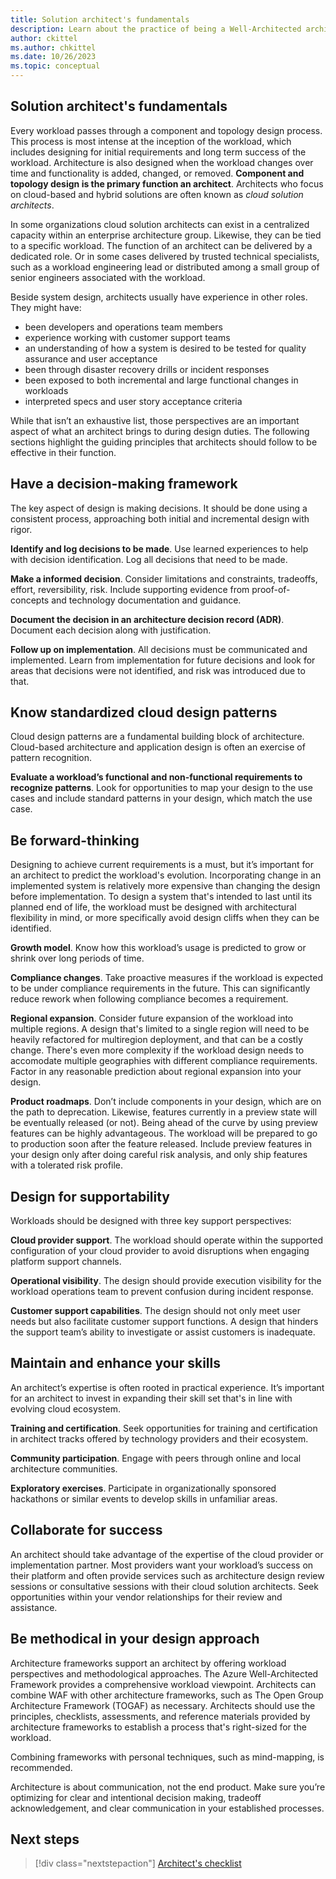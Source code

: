 ```yaml
---
title: Solution architect's fundamentals
description: Learn about the practice of being a Well-Architected architect.
author: ckittel
ms.author: chkittel
ms.date: 10/26/2023
ms.topic: conceptual
---
```


## Solution architect's fundamentals 

Every workload passes through a component and topology design process. This process is most intense at the inception of the workload, which includes designing for initial requirements and long term success of the workload. Architecture is also designed when the workload changes over time and functionality is added, changed, or removed. **Component and topology design is the primary function an architect**. Architects who focus on cloud-based and hybrid solutions are often known as _cloud solution architects_. 

In some organizations cloud solution architects can exist in a centralized capacity within an enterprise architecture group. Likewise, they can be tied to a specific workload. The function of an architect can be delivered by a dedicated role. Or in some cases delivered by trusted technical specialists, such as a workload engineering lead or distributed among a small group of senior engineers associated with the workload. 

Beside system design, architects usually have experience in other roles. They might have: 

- been developers and operations team members 
- experience working with customer support teams 
- an understanding of how a system is desired to be tested for quality assurance and user acceptance 
- been through disaster recovery drills or incident responses 
- been exposed to both incremental and large functional changes in workloads 
- interpreted specs and user story acceptance criteria 

While that isn’t an exhaustive list, those perspectives are an important aspect of what an architect brings to during design duties. The following sections highlight the guiding principles that architects should follow to be effective in their function.

## Have a decision-making framework 

The key aspect of design is making decisions. It should be done using a consistent process, approaching both initial and incremental design with rigor. 

**Identify and log decisions to be made**. Use learned experiences to help with decision identification. Log all decisions that need to be made. 

**Make a informed decision**. Consider limitations and constraints, tradeoffs, effort, reversibility, risk. Include supporting evidence from proof-of-concepts and technology documentation and guidance. 

**Document the decision in an architecture decision record (ADR)**. Document each decision along with justification.  

**Follow up on implementation**. All decisions must be communicated and implemented. Learn from  implementation for future decisions and look for areas that decisions were not identified, and risk was introduced due to that. 

## Know standardized cloud design patterns 

Cloud design patterns are a fundamental building block of architecture. Cloud-based architecture and application design is often an exercise of pattern recognition. 

**Evaluate a workload’s functional and non-functional requirements to recognize patterns**. Look for opportunities to map your design to the use cases and include standard patterns in your design, which match the use case. 

## Be forward-thinking

Designing to achieve current requirements is a must, but it’s important for an architect to predict the workload's evolution. Incorporating change in an implemented system is relatively more expensive than changing the design before implementation. To design a system that's intended to last until its planned end of life, the workload must be designed with architectural flexibility in mind, or more specifically avoid design cliffs when they can be identified. 

**Growth model**. Know how this workload’s usage is predicted to grow or shrink over long periods of time. 

**Compliance changes**. Take proactive measures if the workload is expected to be under compliance requirements in the future. This can significantly reduce rework when following compliance becomes a requirement. 

**Regional expansion**. Consider future expansion of the workload into multiple regions. A design that's limited to a single region will need to be heavily refactored for multiregion deployment, and that can be a costly change. There's even more complexity if the workload design needs to accomodate multiple geographies with different compliance requirements. Factor in any reasonable prediction about regional expansion into your design. 

**Product roadmaps**. Don’t include components in your design, which are on the path to deprecation. Likewise, features currently in a preview state will be eventually released (or not). Being ahead of the curve by using preview features can be highly advantageous. The workload will be prepared to go to production soon after the feature released. Include preview features in your design only after doing careful risk analysis, and only ship features with a tolerated risk profile. 


## Design for supportability

Workloads should be designed with three key support perspectives:

**Cloud provider support**. The workload should operate within the supported configuration of your cloud provider to avoid disruptions when engaging platform support channels.

**Operational visibility**. The design should provide execution visibility for the workload operations team to prevent confusion during incident response.

**Customer support capabilities**. The design should not only meet user needs but also facilitate customer support functions. A design that hinders the support team’s ability to investigate or assist customers is inadequate. 

## Maintain and enhance your skills

An architect’s expertise is often rooted in practical experience. It’s important for an architect to invest in expanding their skill set that's in line with evolving cloud ecosystem.  

**Training and certification**. Seek opportunities for training and certification in architect tracks offered by technology providers and their ecosystem. 

**Community participation**. Engage with peers through online and local architecture communities.

**Exploratory exercises**. Participate in organizationally sponsored hackathons or similar events to develop skills in unfamiliar areas. 

## Collaborate for success 

An architect should take advantage of the expertise of the cloud provider or implementation partner. Most  providers want your workload’s success on their platform and often provide services such as architecture design review sessions or consultative sessions with their cloud solution architects. Seek opportunities within your vendor relationships for their review and assistance. 

## Be methodical in your design approach

Architecture frameworks support an architect by offering workload perspectives and methodological approaches. The Azure Well-Architected Framework provides a comprehensive workload viewpoint. Architects can combine WAF with other architecture frameworks, such as The Open Group Architecture Framework (TOGAF) as necessary. Architects should use the principles, checklists, assessments, and reference materials provided by architecture frameworks to establish a process that's right-sized for the workload. 

Combining frameworks with personal techniques, such as mind-mapping, is recommended.

Architecture is about communication, not the end product. Make sure you’re optimizing for clear and intentional decision making, tradeoff acknowledgement, and clear communication in your established processes.

## Next steps

> [!div class="nextstepaction"]
> [Architect's checklist](architect-checklists.md)